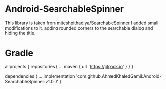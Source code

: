# Android-SearchableSpinner

This library is taken from [miteshpithadiya/SearchableSpinner](https://github.com/miteshpithadiya/SearchableSpinner)
I added small modifications to it, adding rounded corners to the searchable dialog and hiding the title.

# Gradle
  allprojects {
		  repositories {
			  ...
			  maven { url 'https://jitpack.io' }
		  }
	  }
    
  dependencies {
        ...
        implementation 'com.github.AhmedKhaledGamil:Android-SearchableSpinner:v1.0.0'
    }
